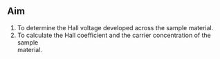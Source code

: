 ## Aim 
1. To determine the Hall voltage developed across the sample material.
2.  To calculate the Hall coefficient and the carrier concentration of the sample     
    material.
